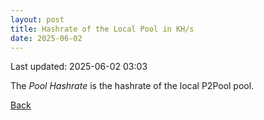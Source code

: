 ```yaml
---
layout: post
title: Hashrate of the Local Pool in KH/s
date: 2025-06-02
---
```


Last updated: 2025-06-02 03:03

<script src="https://cdnjs.cloudflare.com/ajax/libs/PapaParse/5.3.0/papaparse.min.js"></script>
<script src="https://cdn.jsdelivr.net/npm/apexcharts"></script>
<script src="/assets/js/pool-hashrates.js"></script>
 
<div id="wrapper">
  <div id="areaChart">
  </div>
  <div id="barChart">
  </div>
 </div>

The *Pool Hashrate* is the hashrate of the local P2Pool pool.

[Back](/pages/web/index.html)

